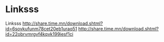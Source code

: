 # Linksss
Linksss
http://share.time.mn/download.shtml?id=6sovkufunm78cet20eb1uraq51
http://share.time.mn/download.shtml?id=22obrvmrgvf4kqvk199iesf1ci
